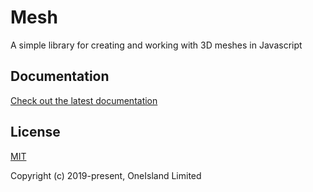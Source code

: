 # Mesh

A simple library for creating and working with 3D meshes in Javascript

## Documentation

[Check out the latest documentation](https://github.com/oneislandearth/mesh/tree/master/docs)

## License

[MIT](http://opensource.org/licenses/MIT)

Copyright (c) 2019-present, OneIsland Limited
